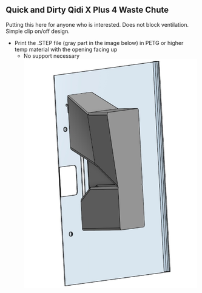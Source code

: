 ## Quick and Dirty Qidi X Plus 4 Waste Chute
Putting this here for anyone who is interested.  Does not block ventilation.  Simple clip on/off design.
- Print the .STEP file (gray part in the image below) in PETG or higher temp material with the opening facing up
  - No support necessary  
![Waste Chute](https://github.com/Xorlent/Orcaslicer-Qidi-Plus-4/blob/main/Waste-Chute/Plus4Chute.jpg)
